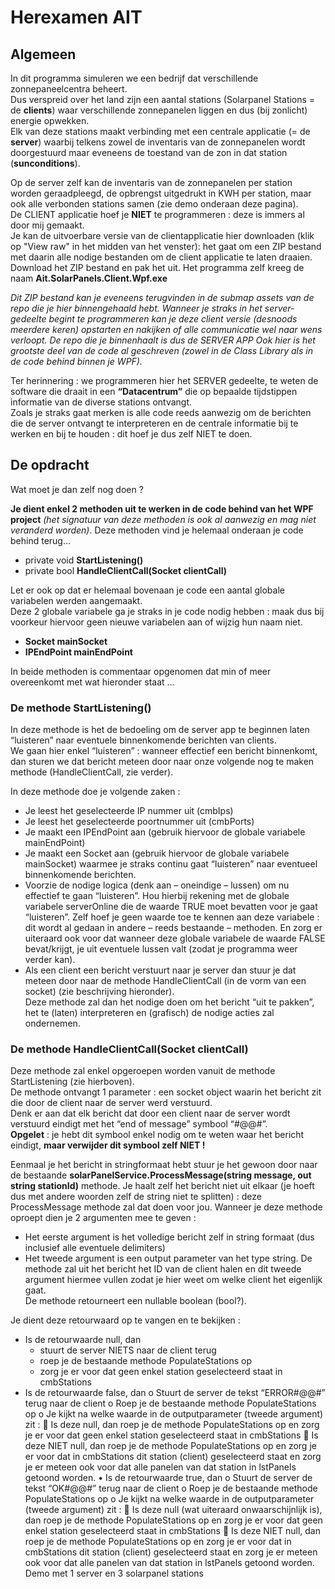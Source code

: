 # Herexamen AIT  

## Algemeen  
In dit programma simuleren we een bedrijf dat verschillende zonnepaneelcentra beheert.  
Dus verspreid over het land zijn een aantal stations (Solarpanel Stations = de **clients**) waar verschillende zonnepanelen liggen en dus (bij zonlicht) energie opwekken.  
Elk van deze stations maakt verbinding met een centrale applicatie (= de **server**) waarbij telkens zowel de inventaris van de zonnepanelen wordt doorgestuurd maar eveneens de toestand van de zon in dat station (**sunconditions**).  
     
Op de server zelf kan de inventaris van de zonnepanelen per station worden geraadpleegd, de opbrengst uitgedrukt in KWH per station, maar ook alle verbonden stations samen (zie demo onderaan deze pagina).  
De CLIENT applicatie hoef je **NIET** te programmeren : deze is immers al door mij gemaakt.  
Je kan de uitvoerbare versie van de clientapplicatie hier downloaden (klik op "View raw" in het midden van het venster): het gaat om een ZIP bestand met daarin alle nodige bestanden om de client applicatie te laten draaien. Download het ZIP bestand en pak het uit. Het programma zelf kreeg de naam **Ait.SolarPanels.Client.Wpf.exe**  
  
*Dit ZIP bestand kan je eveneens terugvinden in de submap assets van de repo die je hier binnengehaald hebt.
Wanneer je straks in het server-gedeelte begint te programmeren kan je deze client versie (desnoods meerdere keren) opstarten en nakijken of alle communicatie wel naar wens verloopt.
De repo die je binnenhaalt is dus de SERVER APP
Ook hier is het grootste deel van de code al geschreven (zowel in de Class Library als in de code behind binnen je WPF).*  
  
Ter herinnering : we programmeren hier het SERVER gedeelte, te weten de software die draait in een **“Datacentrum”** die op bepaalde tijdstippen informatie van de diverse stations ontvangt.  
Zoals je straks gaat merken is alle code reeds aanwezig om de berichten die de server ontvangt te interpreteren en de centrale informatie bij te werken en bij te houden : dit hoef je dus zelf NIET te doen.  
  
## De opdracht  
  
Wat moet je dan zelf nog doen ?  
  
**Je dient enkel 2 methoden uit te werken in de code behind van het WPF project** *(het signatuur van deze methoden is ook al aanwezig en mag niet veranderd worden)*.  Deze methoden vind je helemaal onderaan je code behind terug…  
  * private void **StartListening()**  
  * private bool **HandleClientCall(Socket clientCall)**   
  
Let er ook op dat er helemaal bovenaan je code een aantal globale variabelen werden aangemaakt.  
Deze 2 globale variabele ga je straks in je code nodig hebben : maak dus bij voorkeur hiervoor geen nieuwe variabelen aan of wijzig hun naam niet.
  * **Socket mainSocket**  
  * **IPEndPoint mainEndPoint**  
  
In beide methoden is commentaar opgenomen dat min of meer overeenkomt met wat hieronder staat …  
  
### De methode StartListening()

In deze methode is het de bedoeling om de server app te beginnen laten “luisteren” naar eventuele binnenkomende berichten van clients.  
We gaan hier enkel “luisteren” : wanneer effectief een bericht binnenkomt, dan sturen we dat bericht meteen door naar onze volgende nog te maken methode (HandleClientCall, zie verder).  
  
In deze methode doe je volgende zaken :   
  * Je leest het geselecteerde IP nummer uit (cmbIps)  
  * Je leest het geselecteerde poortnummer uit (cmbPorts)  
  * Je maakt een IPEndPoint aan (gebruik hiervoor de globale variabele mainEndPoint)  
  * Je maakt een Socket aan (gebruik hiervoor de globale variabele mainSocket) waarmee je straks continu gaat “luisteren” naar eventueel binnenkomende berichten.  
  * Voorzie de nodige logica (denk aan – oneindige – lussen) om nu effectief te gaan “luisteren”.  Hou hierbij rekening met de globale variabele serverOnline die de waarde TRUE moet bevatten voor je gaat “luisteren”.  Zelf hoef je geen waarde toe te kennen aan deze variabele : dit wordt al gedaan in andere – reeds bestaande – methoden.  En zorg er uiteraard ook voor dat wanneer deze globale variabele de waarde FALSE bevat/krijgt, je uit eventuele lussen valt (zodat je programma weer verder kan).
  * Als een client een bericht verstuurt naar je server dan stuur je dat meteen door naar de methode HandleClientCall (in de vorm van een socket) (zie beschrijving hieronder).  
Deze methode zal dan het nodige doen om het bericht “uit te pakken”, het te (laten) interpreteren en (grafisch) de nodige acties zal ondernemen.
  
  
### De methode HandleClientCall(Socket clientCall)  
  
Deze methode zal enkel opgeroepen worden vanuit de methode StartListening (zie hierboven).  
De methode ontvangt 1 parameter : een socket object waarin het bericht zit die door de client naar de server werd verstuurd.  
Denk er aan dat elk bericht dat door een client naar de server wordt verstuurd eindigt met het “end of message” symbool “#@@#”.  
**Opgelet** : je hebt dit symbool enkel nodig om te weten waar het bericht eindigt, **maar verwijder dit symbool zelf NIET !**  
  
Eenmaal je het bericht in stringformaat hebt stuur je het gewoon door naar de bestaande **solarPanelService.ProcessMessage(string message, out string stationId)** methode.
Je haalt zelf het bericht niet uit elkaar (je hoeft dus met andere woorden zelf de string niet te splitten) : deze ProcessMessage methode zal dat doen voor jou.
Wanneer je deze methode oproept dien je 2 argumenten mee te geven : 
  * Het eerste argument is het volledige bericht zelf in string formaat (dus inclusief alle eventuele delimiters)  
  * Het tweede argument is een output parameter van het type string.  De methode zal uit het bericht het ID van de client halen en dit tweede argument hiermee vullen zodat je hier weet om welke client het eigenlijk gaat.  
De methode retourneert een nullable boolean (bool?).  
  
Je dient deze retourwaard op te vangen en te bekijken :   
  * Is de retourwaarde null, dan   
    * stuurt de server NIETS naar de client terug  
    * roep je de bestaande methode PopulateStations op  
    * zorg je er voor dat geen enkel station geselecteerd staat in cmbStations  
  * Is de retourwaarde false, dan
o	Stuurt de server de tekst “ERROR#@@#” terug naar de client
o	Roep je de bestaande methode PopulateStations op
o	Je kijkt na welke waarde in de outputparameter (tweede argument) zit : 
	Is deze null, dan roep je de methode PopulateStations op en zorg je er voor dat geen enkel station geselecteerd staat in cmbStations
	Is deze NIET null, dan roep je de methode PopulateStations op en zorg je er voor dat in cmbStations dit station (client) geselecteerd staat en zorg je er meteen ook voor dat alle panelen van dat station in lstPanels getoond worden.
•	Is de retourwaarde true, dan
o	Stuurt de server de tekst “OK#@@#” terug naar de client
o	Roep je de bestaande methode PopulateStations op
o	Je kijkt na welke waarde in de outputparameter (tweede argument) zit : 
	Is deze null (wat uiteraard onwaarschijnlijk is), dan roep je de methode PopulateStations op en zorg je er voor dat geen enkel station geselecteerd staat in cmbStations
	Is deze NIET null, dan roep je de methode PopulateStations op en zorg je er voor dat in cmbStations dit station (client) geselecteerd staat en zorg je er meteen ook voor dat alle panelen van dat station in lstPanels getoond worden.
Demo met 1 server en 3 solarpanel stations
 





